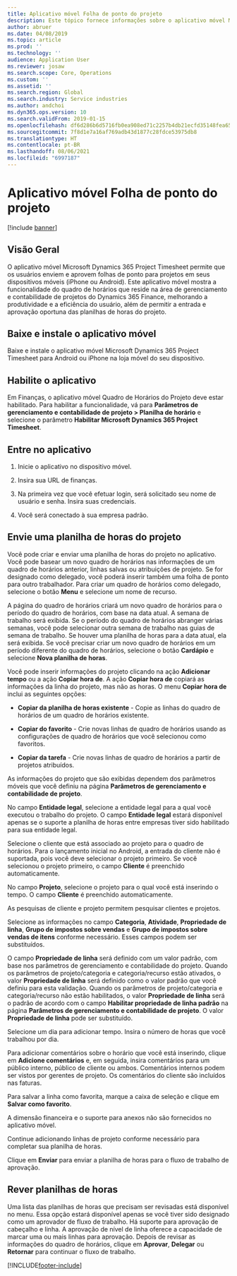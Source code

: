 ```yaml
---
title: Aplicativo móvel Folha de ponto do projeto
description: Este tópico fornece informações sobre o aplicativo móvel Microsoft Dynamics 365 Project Timesheet. O aplicativo móvel Folha de ponto do projeto permite que os usuários enviem e aprovem folhas de ponto para projetos em seus dispositivos móveis.
author: abruer
ms.date: 04/08/2019
ms.topic: article
ms.prod: ''
ms.technology: ''
audience: Application User
ms.reviewer: josaw
ms.search.scope: Core, Operations
ms.custom: ''
ms.assetid: ''
ms.search.region: Global
ms.search.industry: Service industries
ms.author: andchoi
ms.dyn365.ops.version: 10
ms.search.validFrom: 2019-01-15
ms.openlocfilehash: df6d286b6d5716fb0ea908ed71c2257b4db21ecfd35148fea65dfd96e058ac9a
ms.sourcegitcommit: 7f8d1e7a16af769adb43d1877c28fdce53975db8
ms.translationtype: HT
ms.contentlocale: pt-BR
ms.lasthandoff: 08/06/2021
ms.locfileid: "6997187"
---
```

# <a name="project-timesheet-mobile-application"></a>Aplicativo móvel Folha de ponto do projeto

[!include [banner](../includes/banner.md)]

## <a name="overview"></a>Visão Geral

O aplicativo móvel Microsoft Dynamics 365 Project Timesheet permite que os usuários enviem e aprovem folhas de ponto para projetos em seus dispositivos móveis (iPhone ou Android). Este aplicativo móvel mostra a funcionalidade do quadro de horários que reside na área de gerenciamento e contabilidade de projetos do Dynamics 365 Finance, melhorando a produtividade e a eficiência do usuário, além de permitir a entrada e aprovação oportuna das planilhas de horas do projeto.

## <a name="download-and-install-the-mobile-app"></a>Baixe e instale o aplicativo móvel

Baixe e instale o aplicativo móvel Microsoft Dynamics 365 Project Timesheet para Android ou iPhone na loja móvel do seu dispositivo.

## <a name="enable-the-app"></a>Habilite o aplicativo 

Em Finanças, o aplicativo móvel Quadro de Horários do Projeto deve estar habilitado. Para habilitar a funcionalidade, vá para **Parâmetros de gerenciamento e contabilidade de projeto \> Planilha de horário** e selecione o parâmetro **Habilitar Microsoft Dynamics 365 Project Timesheet**.

## <a name="sign-in-to-the-app"></a>Entre no aplicativo

1.  Inicie o aplicativo no dispositivo móvel.

2.  Insira sua URL de finanças.

3.  Na primeira vez que você efetuar login, será solicitado seu nome de usuário e senha. Insira suas credenciais.

4.  Você será conectado à sua empresa padrão.

## <a name="submit-a-project-timesheet"></a>Envie uma planilha de horas do projeto

Você pode criar e enviar uma planilha de horas do projeto no aplicativo. Você pode basear um novo quadro de horários nas informações de um quadro de horários anterior, linhas salvas ou atribuições de projeto. Se for designado como delegado, você poderá inserir também uma folha de ponto para outro trabalhador. Para criar um quadro de horários como delegado, selecione o botão **Menu** e selecione um nome de recurso.

A página do quadro de horários criará um novo quadro de horários para o período do quadro de horários, com base na data atual. A semana de trabalho será exibida. Se o período do quadro de horários abranger várias semanas, você pode selecionar outra semana de trabalho nas guias de semana de trabalho.
Se houver uma planilha de horas para a data atual, ela será exibida. Se você precisar criar um novo quadro de horários em um período diferente do quadro de horários, selecione o botão **Cardápio** e selecione **Nova planilha de horas**.

Você pode inserir informações do projeto clicando na ação **Adicionar tempo** ou a ação **Copiar hora de**. A ação **Copiar hora de** copiará as informações da linha do projeto, mas não as horas. O menu **Copiar hora de** inclui as seguintes opções:

- **Copiar da planilha de horas existente** - Copie as linhas do quadro de horários de um quadro de horários existente.

- **Copiar do favorito** - Crie novas linhas de quadro de horários usando as configurações de quadro de horários que você selecionou como favoritos.

- **Copiar da tarefa** - Crie novas linhas de quadro de horários a partir de projetos atribuídos.

As informações do projeto que são exibidas dependem dos parâmetros móveis que você definiu na página **Parâmetros de gerenciamento e contabilidade de projeto**.

No campo **Entidade legal**, selecione a entidade legal para a qual você executou o trabalho do projeto. O campo **Entidade legal** estará disponível apenas se o suporte a planilha de horas entre empresas tiver sido habilitado para sua entidade legal.

Selecione o cliente que está associado ao projeto para o quadro de horários. Para o lançamento inicial no Android, a entrada do cliente não é suportada, pois você deve selecionar o projeto primeiro. Se você selecionou o projeto primeiro, o campo **Cliente** é preenchido automaticamente.

No campo **Projeto**, selecione o projeto para o qual você está inserindo o tempo. O campo **Cliente** é preenchido automaticamente.

As pesquisas de cliente e projeto permitem pesquisar clientes e projetos.

Selecione as informações no campo **Categoria**, **Atividade**, **Propriedade de linha**, **Grupo de impostos sobre vendas** e **Grupo de impostos sobre vendas de itens** conforme necessário. Esses campos podem ser substituídos.

O campo **Propriedade de linha** será definido com um valor padrão, com base nos parâmetros de gerenciamento e contabilidade do projeto. Quando os parâmetros de projeto/categoria e categoria/recurso estão ativados, o valor **Propriedade de linha** será definido como o valor padrão que você definiu para esta validação. Quando os parâmetros de projeto/categoria e categoria/recurso não estão habilitados, o valor **Propriedade de linha** será o padrão de acordo com o campo **Habilitar propriedade de linha padrão** na página **Parâmetros de gerenciamento e contabilidade de projeto**. O valor **Propriedade de linha** pode ser substituído.

Selecione um dia para adicionar tempo. Insira o número de horas que você trabalhou por dia.

Para adicionar comentários sobre o horário que você está inserindo, clique em **Adicione comentários** e, em seguida, insira comentários para um público interno, público de cliente ou ambos.
Comentários internos podem ser vistos por gerentes de projeto. Os comentários do cliente são incluídos nas faturas.

Para salvar a linha como favorita, marque a caixa de seleção e clique em **Salvar como favorito**.

A dimensão financeira e o suporte para anexos não são fornecidos no aplicativo móvel.

Continue adicionando linhas de projeto conforme necessário para completar sua planilha de horas.

Clique em **Enviar** para enviar a planilha de horas para o fluxo de trabalho de aprovação.

## <a name="review-timesheets"></a>Rever planilhas de horas

Uma lista das planilhas de horas que precisam ser revisadas está disponível no menu. Essa opção estará disponível apenas se você tiver sido designado como um aprovador de fluxo de trabalho. Há suporte para aprovação de cabeçalho e linha. A aprovação de nível de linha oferece a capacidade de marcar uma ou mais linhas para aprovação. Depois de revisar as informações do quadro de horários, clique em **Aprovar**, **Delegar** ou **Retornar** para continuar o fluxo de trabalho.


[!INCLUDE[footer-include](../includes/footer-banner.md)]